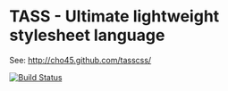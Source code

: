 TASS - Ultimate lightweight stylesheet language
===============================================

See: http://cho45.github.com/tasscss/

[![Build Status](https://secure.travis-ci.org/cho45/tasscss.png?branch=master)](http://travis-ci.org/cho45/tasscss)
